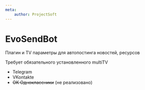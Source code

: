 ```yaml
---
meta:
    author: ProjectSoft
---
```

# EvoSendBot

Плагин и TV параметры для автопостинга новостей, ресурсов

Требует обязательного установленного multiTV
* Telegram
* VKontakte
* ~~OK Одноклассники~~ (не реализовано)
